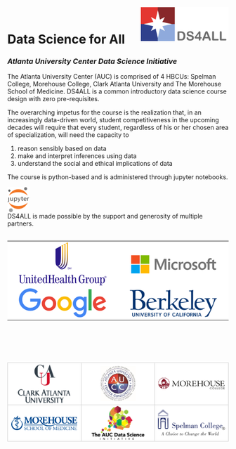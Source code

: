 <head>
  <link rel="shortcut icon" type="image/x-icon" href="images/favicon/favicon.ico">
</head>
<!-- ![DS4ALL Logo](/images/ds4all_logo_3100x1200.png) -->
<img src="images/ds4all_logo_3100x1200.png" width="200" align="right">
<br>


# Data Science for All
### *Atlanta University Center Data Science Initiative*

The Atlanta University Center (AUC) is comprised of 4 HBCUs: Spelman College, Morehouse College, Clark Atlanta University and The Morehouse School of Medicine.  DS4ALL is a common introductory data science course design with zero pre-requisites.

The overarching impetus for the course is the realization that, in an increasingly data-driven world, student competitiveness in the upcoming decades will require that every student, regardless of his or her chosen area of specialization, will need the capacity to 

1. reason sensibly based on data
2. make and interpret inferences using data
3. understand the social and ethical implications of data

The course is python-based and is administered through jupyter notebooks.

<img src="images/jupyter_logo_518x600.png" width="50" align="center">

<br>
DS4ALL is made possible by the support and generosity of multiple partners.
<br><br>

<table style="border: 0px solid white;" align="center">
    <tr style="background:white;" align="center">
        <td style="width:250px;"><img src="images/UnitedHealthGroup_logo_800x400.png" width="200" align="center"></td>
        <td style="width:250px;"><img src="images/microsoft_logo_1700x400.png" width="200" align="center"></td>
    </tr>
    <tr style="background:white;" align="center">
        <td style="width:250px;"><img src="images/google_logo_1180x400.png" width="200" align="center"></td>
        <td style="width:250px;"><img src="images/berkeley_logo_1280x400.png" width="200" align="center"></td>
    </tr>
</table>



<br><br><br><br>


<table style="border: 0px solid white;" align="center">
    <tr style="background:white;" align="center">
        <td style="width:200px;border: 1px solid lightgrey;"><img src="images/clark_logo_530x400.png" width="120" align="center"></td>
        <td style="width:200px;border: 1px solid lightgrey;"><img src="images/aucc_logo_625x625.jpg" width="80" align="center"></td>
        <td style="width:200px;border: 1px solid lightgrey;"><img src="images/morehouse_logo_970x180.png" width="200" align="center"></td>
    </tr>
    <tr style="background:white;" align="center">
        <td style="width:200px;border: 1px solid lightgrey;"><img src="images/msm_logo_1374x300.png" width="150" align="center"></td>
        <td style="width:200px;border: 1px solid lightgrey;"><img src="images/aucc_dsi_logo_1280x817.png" width="120" align="center"></td>
        <td style="width:200px;border: 1px solid lightgrey;"><img src="images/spelman_logo_753x300.png" width="180" align="center"></td>
    </tr>
</table>




<!-- img src="images/consortium_logos_1085x400.png" width="600px" align="center" -->

